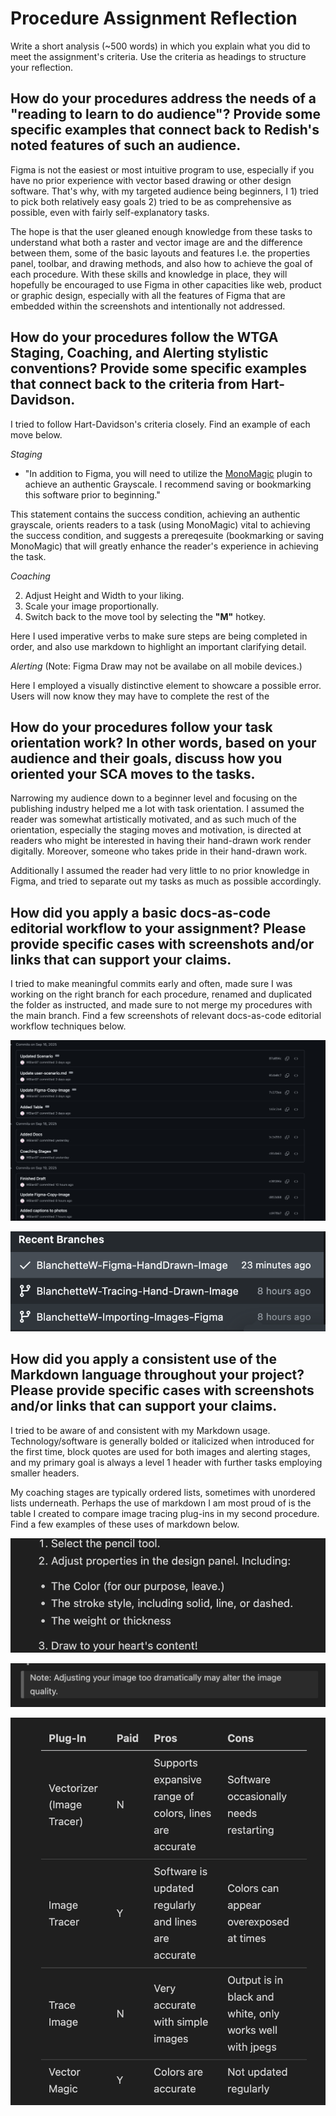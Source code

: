 # Procedure Assignment Reflection

Write a short analysis (~500 words) in which you explain what you did to meet the assignment's criteria. Use the criteria as headings to structure your reflection.

## How do your procedures address the needs of a "reading to learn to do audience"? Provide some specific examples that connect back to Redish's noted features of such an audience.

Figma is not the easiest or most intuitive program to use, especially if you have no prior experience with vector based drawing or other design software. That's why, with my targeted audience being beginners, I 1) tried to pick both relatively easy goals 2) tried to be as comprehensive as possible, even with fairly self-explanatory tasks.

The hope is that the user gleaned enough knowledge from these tasks to understand what both a raster and vector image are and the difference between them,  some of the basic layouts and features I.e. the properties panel, toolbar, and drawing methods, and also how to achieve the goal of each procedure. With these skills and knowledge in place, they will hopefully be encouraged to use Figma in other capacities like web, product or graphic design, especially with all the features of Figma that are embedded within the screenshots and intentionally not addressed.


## How do your procedures follow the WTGA Staging, Coaching, and Alerting stylistic conventions? Provide some specific examples that connect back to the criteria from Hart-Davidson.

I tried to follow Hart-Davidson's criteria closely. Find an example of each move below.

*Staging*
- "In addition to Figma, you will need to utilize the [MonoMagic]("https://www.figma.com/community/plugin/1301603282794767236/monomagic-desaturate-frames-vectors") plugin to achieve an authentic Grayscale. I recommend saving or bookmarking this software prior to beginning."

This statement contains the success condition, achieving an authentic grayscale, orients readers to a task (using MonoMagic) vital to achieving the success condition, and suggests a prereqesuite (bookmarking or saving MonoMagic) that will greatly enhance the reader's experience in achieving the task.

*Coaching*

2. Adjust Height and Width to your liking.
3. Scale your image proportionally.
4. Switch back to the move tool by selecting the **"M"** hotkey.

Here I used imperative verbs to make sure steps are being completed in order, and also use markdown to highlight an important clarifying detail.

*Alerting*
(Note: Figma Draw may not be availabe on all mobile devices.)

Here I employed a visually distinctive element to showcare a possible error. Users will now know they may have to complete the rest of the 


## How do your procedures follow your task orientation work? In other words, based on your audience and their goals, discuss how you oriented your SCA moves to the tasks.

Narrowing my audience down to a beginner level and focusing on the publishing industry helped me a lot with task orientation. I assumed the reader was somewhat artistically motivated, and as such much of the orientation, especially the staging moves and motivation, is directed at readers who might be interested in having their hand-drawn work render digitally. Moreover, someone who takes pride in their hand-drawn work.

Additionally I assumed the reader had very little to no prior knowledge in Figma, and tried to separate out my tasks as much as possible accordingly.


## How did you apply a basic docs-as-code editorial workflow to your assignment? Please provide specific cases with screenshots and/or links that can support your claims.

I tried to make meaningful commits early and often, made sure I was working on the right branch for each procedure, renamed and duplicated the folder as instructed, and made sure to not merge my procedures with the main branch. Find a few screenshots of relevant docs-as-code editorial workflow techniques below.


![Meaningful Commits](./../images/Reflection_Images/Meaningful%20Commits.png)

![Separate Branches](./../images/Reflection_Images/Separate%20Branches.png)





## How did you apply a consistent use of the Markdown language throughout your project? Please provide specific cases with screenshots and/or links that can support your claims.

I tried to be aware of and consistent with my Markdown usage. Technology/software is generally bolded or italicized when introduced for the first time, block quotes are used for both images and alerting stages, and my primary goal is always a  level 1 header with further tasks employing smaller headers.

My coaching stages are typically ordered lists, sometimes with unordered lists underneath. Perhaps the use of markdown I am most proud of is the table I created to compare image tracing plug-ins in my second procedure. Find a few examples of these uses of markdown below.


![Nested List](./../images/Reflection_Images/Nested_Unordered.png)

![Block Quotes](./../images/Reflection_Images/Block%20Quotes.png)

![Table](./../images/Reflection_Images/Plug-in%20Table.png)


